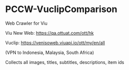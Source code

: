 # PCCW-VuclipComparison
Web Crawler for Viu

Viu New Web: https://qa.ottuat.com/ott/hk

Vuclip: https://venisoweb.viuapi.io/ott/my/en/all

(VPN to Indonesia, Malaysia, South Africa)

Collects all images, titles, subtitles, descriptions, item ids
